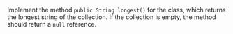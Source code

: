 Implement the method `public String longest()` for the class, which returns the longest string of the collection. If the collection is empty, the method should return a `null` reference.
